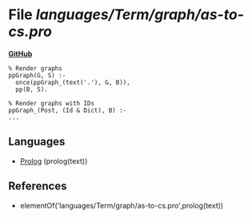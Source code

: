 # File _languages/Term/graph/as-to-cs.pro_
**[GitHub](https://github.com/softlang/yas/blob/master/languages/Term/graph/as-to-cs.pro)**
```
% Render graphs
ppGraph(G, S) :-
  once(ppGraph_(text('.'), G, B)),
  pp(B, S).

% Render graphs with IDs
ppGraph_(Post, (Id & Dict), B) :-
...
```

## Languages
* [Prolog](../languages/Prolog.md) (prolog(text))

## References
* elementOf('languages/Term/graph/as-to-cs.pro',prolog(text))

